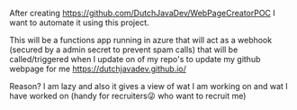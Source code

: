 After creating https://github.com/DutchJavaDev/WebPageCreatorPOC I want to automate it using this project.

This will be a functions app running in azure that will act as a webhook (secured by a admin secret to prevent spam calls) that will be called/triggered when I update on of my repo's to update my github webpage for me
https://dutchjavadev.github.io/

Reason? I am lazy and also it gives a view of wat I am working on and wat I have worked on (handy for recruiters😜 who want to recruit me)
